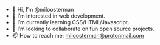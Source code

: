 - 👋 Hi, I’m @miloosterman
- 👀 I’m interested in web development.
- 🌱 I’m currently learning CSS/HTML/Javascript.
- 💞️ I’m looking to collaborate on fun open source projects.
- 📫 How to reach me: miloosterman@protonmail.com

<!---
miloosterman/miloosterman is a ✨ special ✨ repository because its `README.md` (this file) appears on your GitHub profile.
You can click the Preview link to take a look at your changes.
--->
